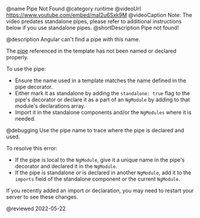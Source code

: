 @name Pipe Not Found
@category runtime
@videoUrl https://www.youtube.com/embed/maI2u6Sxk9M
@videoCaption Note: The video predates standalone pipes, please refer to additional instructions below if you use standalone pipes.
@shortDescription Pipe not found!

@description
Angular can't find a pipe with this name.

The [pipe](guide/pipes-overview) referenced in the template has not been named or declared properly.

To use the pipe:
 - Ensure the name used in a template matches the name defined in the pipe decorator.
 - Either mark it as standalone by adding the `standalone: true` flag to the pipe's decorator or declare it as a part of an `NgModule` by adding to that module's declarations array.
 - Import it in the standalone components and/or the `NgModules` where it is needed.

@debugging
Use the pipe name to trace where the pipe is declared and used.

To resolve this error:
 - If the pipe is local to the `NgModule`, give it a unique name in the pipe's decorator and declared it in the `NgModule`.
 - If the pipe is standalone or is declared in another `NgModule`, add it to the `imports` field of the standalone component or the current `NgModule`.

If you recently added an import or declaration, you may need to restart your server to see these changes.

<!-- links -->

<!-- external links -->

<!-- end links -->

@reviewed 2022-05-22
